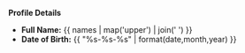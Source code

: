 **Profile Details**

- **Full Name:** {{ names | map('upper') | join(' ') }}
- **Date of Birth:** {{ "%s-%s-%s" | format(date,month,year) }}

